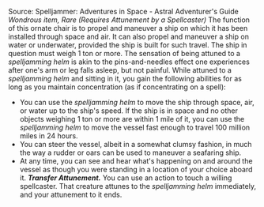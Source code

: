 Source: Spelljammer: Adventures in Space - Astral Adventurer's Guide
*Wondrous item, Rare (Requires Attunement by a Spellcaster)*
The function of this ornate chair is to propel and maneuver a ship on which it has been installed through space and air. It can also propel and maneuver a ship on water or underwater, provided the ship is built for such travel. The ship in question must weigh 1 ton or more.
The sensation of being attuned to a *spelljamming helm* is akin to the pins-and-needles effect one experiences after one's arm or leg falls asleep, but not painful.
While attuned to a *spelljamming helm* and sitting in it, you gain the following abilities for as long as you maintain concentration (as if concentrating on a spell):
* You can use the *spelljamming helm* to move the ship through space, air, or water up to the ship's speed. If the ship is in space and no other objects weighing 1 ton or more are within 1 mile of it, you can use the *spelljamming helm* to move the vessel fast enough to travel 100 million miles in 24 hours.
* You can steer the vessel, albeit in a somewhat clumsy fashion, in much the way a rudder or oars can be used to maneuver a seafaring ship.
* At any time, you can see and hear what's happening on and around the vessel as though you were standing in a location of your choice aboard it.
***Transfer Attunement.*** You can use an action to touch a willing spellcaster. That creature attunes to the *spelljamming helm* immediately, and your attunement to it ends.
